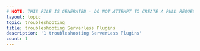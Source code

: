 ```yaml
---
# NOTE: THIS FILE IS GENERATED - DO NOT ATTEMPT TO CREATE A PULL REQUEST TO UPDATE THE DATA. 
layout: topic
topic: troubleshooting
title: troubleshooting Serverless Plugins
description: '1 troubleshooting ServerLess Plugins'
count: 1
---
```

